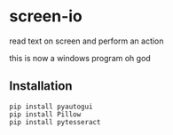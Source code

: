 # screen-io

read text on screen and perform an action

this is now a windows program oh god

## Installation
```
pip install pyautogui
pip install Pillow
pip install pytesseract
```

